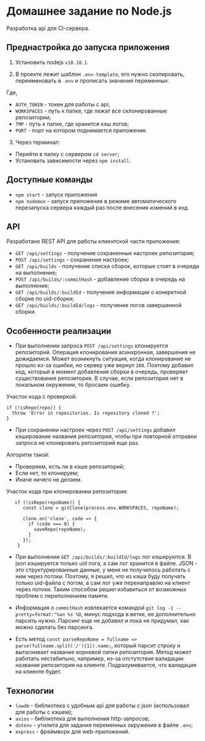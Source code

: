 # Домашнее задание по Node.js

Разработка api для CI-сервера.

## Преднастройка до запуска приложения

1. Установить nodejs `v10.18.1`.

2. В проекте лежит шаблон `.env-template`, его нужно скопировать, переименовать в
`.env` и прописать значения переменных.

Где,

- `AUTH_TOKEN` - токен для работы с api;
- `WORKSPACES` - путь к папке, где лежат все склонированные репозитории;
- `TMP` - путь к папке, где хранится кэш логов;
- `PORT` - порт на котором поднимается приложение.

3. Через терминал:

- Перейти в папку с сервером `cd server`;
- Установить зависимости через `npm install`.

## Доступные команды

- `npm start` - запуск приложения
- `npm nodemon` - запуск приложения в режиме автоматического перезапуска сервера
  каждый раз после внесения измений в код

## API

Разработано REST API для работы клиентской части приложения:

- `GET /api/settings` - получение сохраненных настроек репозитория;
- `POST /api/settings` - сохранение настроек;
- `GET /api/builds` - получение списка сборок, которые стоят в очереди на
  выполнение;
- `POST /api/builds/:commitHash` - добавление сборки в очередь на выполнение;
- `GET /api/builds/:buildId` - получение информации о конкретной сборке по
  uid-сборки;
- `GET /api/builds/:buildId/logs` - получение логов завершенной сборки.

## Особенности реализации

- При выполнении запроса `POST /api/settings` клонируется репозиторий. Операция
  клонирования асинхронная, завершения не дожидаемся. Может возникнуть ситуация,
  когда клонирование не прошло из-за ошибки, но сервер уже вернул `200`. Поэтому
  добавил код, который в момент добавления сборки в очередь, проверяет
  существование репозитория. В случае, если репозитория нет в локальном
  окружении, то бросаем ошибку.

Участок кода с проверкой:

```
if (!isRepo(repo)) {
  throw 'Error in repositories. Is repository cloned ?';
}
```

- При сохранении настроек через `POST /api/settings` добавил кэширование
  названия репозитория, чтобы при повторной отправки запроса не клонировать
  репозиторий еще раз.

Алгоритм такой:

- Проверяем, есть ли в кэше репозиторий;
- Если нет, то клонируем;
- Иначе ничего не делаем.

Участок кода при клонировании репозитория:

```
   if (!isRepo(repoName)) {
      const clone = gitClone(process.env.WORKSPACES, repoName);

      clone.on('close', code => {
        if (code === 0) {
          saveRepo(repoName);
        }
      });
    }
```

- При выполнении `GET /api/builds/:buildId/logs` лог кэшируются. В json
  кэшируется только uid лога, а сам лог хранится в файле. JSON - это
  структурированные данные, у меня не получилось работать с ним через потоки.
  Поэтому, я решил, что из кэша буду получать только uid-файла с логом, а сам
  лог уже перенаправлю на клиент через потоки. Таким способом решил избавиться
  от возможных проблем с переполнением памяти.

- Информация о `commitHash` извлекается командой
  `git log -1 --pretty=format:"%an %s %D`, минус подхода в ветке, ее
  дополнительно парсить нужно. Парсинг еще не добавил и пока не придумал, как
  можно сделать без парсинга.

- Есть метод
  `const parseRepoName = fullname => parse(fullname.split('/')[1]).name;`,
  который парсит строку и вытаскивает название корневой папки репозитория. Метод
  может работать нестабильно, например, из-за отстутствия валидации названия
  репозитория на клиенте. Подразумевается, что валидация на клиенте будет.

## Технологии

- `lowdb` - библиотека с удобным api для работы с json (использовал для работы с
  кэшем);
- `axios` - библиотека для выполнения http-запросов;
- `dotenv` - утилита для задания переменных окружения в файле `.env`;
- `express` - фреймворк для web-приложений.
